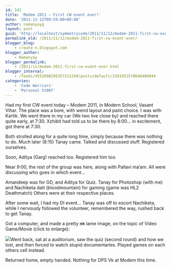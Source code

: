 ```yaml
---
id: 141
title: 'Modem 2011 – First CW event ever!'
date: '2011-11-12T09:59:00+00:00'
author: namanyayg
layout: post
guid: 'http://localhost/symmetrycode/2011/11/12/modem-2011-first-cw-event-ever/'
permalink_old: /2011/11/12/modem-2011-first-cw-event-ever/
blogger_blog:
    - create-n.blogspot.com
blogger_author:
    - Namanyay
blogger_permalink:
    - /2011/11/modem-2011-first-cw-event-ever.html
blogger_internal:
    - /feeds/4552098295357212299/posts/default/3101952578646489944
categories:
    - 'Code Warriors'
    - 'Personal St00f'
---
```


Had my first CW event today – Modem 2011, in Modern School, Vasant Vihar. The place was a bore, with weird layout and paint choice. I was with Kartik. We went there in my car (We two live close by) and reached there quite early, at 7:30. Xzhibit had told us to be there by 8:00… in excitement, got there at 7:30.


Both strolled along for a quite long time, simply because there was nothing to do. Much later (8:15) Tanay came. Talked and discussed stuff. Registered ourselves.

Soon, Aditya (Garg) reached too. Registered him too.

Near 9:00, the rest of the group was here, along with Pallavi ma’am. All were discussing who goes in which event…

Amandeep was for GD, and Aditya for Quiz. Tanay for Photoshop (with me) and Nachiketa datt (bloodmountain) for gaming (game was HL2 Deathmatch) Others were at their respective places.

After some wait, I had my DI event… Tanay was off to escort Nachiketa, while I nervously followed the volunteer, remembered the way, rushed back to get Tanay.

Got a computer, and made a pretty <strike>ok</strike> lame image, on the topic of Video Game/Movie (click to enlarge):

[![](http://a5.sphotos.ak.fbcdn.net/hphotos-ak-snc7/313278_2591764399478_1415680513_2956947_460393348_n.jpg)](http://a5.sphotos.ak.fbcdn.net/hphotos-ak-snc7/313278_2591764399478_1415680513_2956947_460393348_n.jpg)Went back, sat at a auditorium, saw the quiz (second round) and how we lost, and then forced to watch stupid documentaries. Played games on each others cell instead.

Returned home, empty handed. Nothing for DPS Vk at Modem this time.

